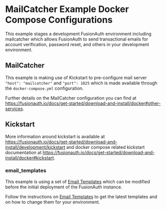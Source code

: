 # MailCatcher Example Docker Compose Configurations

This example stages a development FusionAuth environment including mailcatcher which allows FusionAuth to send transactional emails for account verification, password reset, and others in your development environment.

## MailCatcher

This example is making use of Kickstart to pre-configure mail server `"host": "mailcatcher"` and `"port": 1025` which is made available through the `docker-compose.yml` configuration.

Further details on the MailCatcher configuration you can find at https://fusionauth.io/docs/get-started/download-and-install/docker#other-services.

## Kickstart

More information around kickstart is available at https://fusionauth.io/docs/get-started/download-and-install/development/kickstart and docker compose related kickstart documentation at https://fusionauth.io/docs/get-started/download-and-install/docker#kickstart.

### email_templates

This example is using a set of [Email Templates](https://fusionauth.io/docs/customize/email-and-messages/email-templates) which can be modified before the initial deployment of the FusionAuth instance.

Follow the instructions on [Email Templates](https://fusionauth.io/docs/customize/email-and-messages/email-templates) to get the latest templates and on how to change them for your environment.